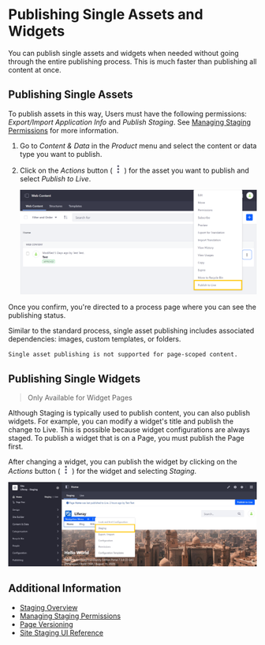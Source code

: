 # Publishing Single Assets and Widgets

You can publish single assets and widgets when needed without going through the entire publishing process. This is much faster than publishing all content at once.

## Publishing Single Assets

To publish assets in this way, Users must have the following permissions: *Export/Import Application Info* and *Publish Staging*. See [Managing Staging Permissions](./managing-staging-permissions.md) for more information.

1. Go to *Content & Data* in the *Product* menu and select the content or data type you want to publish.

1. Click on the *Actions* button ( ![Actions button](../../../images/icon-actions.png) ) for the asset you want to publish and select *Publish to Live*.

   ![Click on the Actions button for the asset you want to publish, and select Publish to Live.](./publishing-single-assets-and-widgets/images/01.png)

Once you confirm, you're directed to a process page where you can see the publishing status.

Similar to the standard process, single asset publishing includes associated dependencies: images, custom templates, or folders.

```{note}
Single asset publishing is not supported for page-scoped content.
```

## Publishing Single Widgets

> Only Available for Widget Pages

Although Staging is typically used to publish content, you can also publish widgets. For example, you can modify a widget's title and publish the change to Live. This is possible because widget configurations are always staged. To publish a widget that is on a Page, you must publish the Page first.

After changing a widget, you can publish the widget by clicking on the *Actions* button ( ![Actions button](../../../images/icon-actions.png) ) for the widget and selecting *Staging*.

![Click on a widget's Action button, and select Staging.](./publishing-single-assets-and-widgets/images/04.png)

## Additional Information

* [Staging Overview](../staging.md)
* [Managing Staging Permissions](./managing-staging-permissions.md)
* [Page Versioning](./page-versioning.md)
* [Site Staging UI Reference](./site-staging-ui-reference.md)

